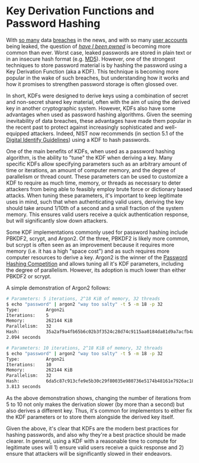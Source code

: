# Key Derivation Functions and Password Hashing

With [so many](https://www.troyhunt.com/inside-the-massive-711-million-record-onliner-spambot-dump/) data [breaches](https://www.devicelock.com/blog/2960.html) in the news, and with so many [user accounts](https://www.nytimes.com/2016/12/14/technology/yahoo-hack.html?mcubz=3) being leaked, the question of *[have I been pwned](https://haveibeenpwned.com)* is becoming more common than ever. Worst case, leaked passwords are stored in plain text or in an insecure hash format (e.g. [MD5](https://www.schneier.com/cgi-bin/mt/mt-search.cgi?search=MD5&__mode=tag&IncludeBlogs=2&limit=10&page=1)). However, one of the strongest techniques to store password material is by hashing the password using a Key Derivation Function (aka a KDF). This technique is becoming more popular in the wake of such breaches, but understanding how it works and how it promises to strengthen password storage is often glossed over.

In short, KDFs were designed to derive keys using a combination of secret and non-secret shared key material, often with the aim of using the derived key in another cryptographic system. However, KDFs also have some advantages when used as password hashing algorithms. Given the seeming inevitability of data breaches, these advantages have made them popular in the recent past to protect against increasingly sophisticated and well-equipped attackers. Indeed, NIST now recommends (in section 5.1 of the [Digital Identify Guidelines](http://nvlpubs.nist.gov/nistpubs/SpecialPublications/NIST.SP.800-63b.pdf)) using a KDF to hash passwords.

One of the main benefits of KDFs, when used as a password hashing algorithm, is the ability to "tune" the KDF when deriving a key. Many specific KDFs allow specifying parameters such as an arbitrary amount of time or iterations, an amount of computer memory, and the degree of parallelism or thread count. These parameters can be used to customize a KDF to require as much time, memory, or threads as necessary to deter attackers from being able to feasibly employ brute force or dictionary based attacks. When tuning these parameters, it's important to keep legitimate uses in mind, such that when authenticating valid users, deriving the key should take around 1/10th of a second and a small fraction of the system memory. This ensures valid users receive a quick authentication response, but will significantly slow down attackers.

Some KDF implementations commonly used for password hashing include PBKDF2, scrypt, and Argon2. Of the three, PBKDF2 is likely more common, but scrypt is often seen as an improvement because it requires more memory (i.e. it has a high "space cost") and as such requires more computer resources to derive a key. Argon2 is the winner of the [Password Hashing Competition](https://password-hashing.net) and allows tuning all it's KDF parameters, including the degree of parallelism. However, its adoption is much lower than either PBKDF2 or scrypt.

A simple demonstration of Argon2 follows:

```bash
# Parameters: 5 iterations, 2^18 KiB of memory, 32 threads
$ echo "password" | argon2 "way too salty" -t 5 -m 18 -p 32
Type:          Argon2i
Iterations:    5
Memory:        262144 KiB
Parallelism:   32
Hash:          35a2af9a4fb65b6c02b3f3524c28d74c9115aa0184da81d9a7acfb4a69b8f0e9
2.094 seconds

# Parameters: 10 iterations, 2^18 KiB of memory, 32 threads
$ echo "password" | argon2 "way too salty" -t 5 -m 18 -p 32
Type:          Argon2i
Iterations:    10
Memory:        262144 KiB
Parallelism:   32
Hash:          6da5c87c913cfe9e5b30c29f80035e980736e5174b48161e7926ac18280e907d
3.813 seconds
```

As the above demonstration shows, changing the number of iterations from 5 to 10 not only makes the derivation slower (by more than a second) but also derives a different key. Thus, it's common for implementors to either fix the KDF parameters or to store them alongside the derived key itself.

Given the above, it's clear that KDFs are the modern best practices for hashing passwords, and also why they're a best practice should be made clearer. In general, using a KDF with a reasonable time to compute for legitimate uses will 1) ensure valid users receive a quick response and 2) ensure that attackers will be significantly slowed in their endeavors.
